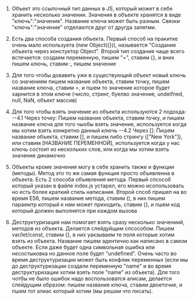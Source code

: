 1. Объект это ссылочный тип данных в JS, который может в себе хранить несколько значении. Значения в объекте хранятся в виде "ключь":"значение". Название ключа может быть разным. Связки "ключь":"значение" отделаются друг от другда запятми.

2. Есть два способа создания объекта. Первый способ на пракитке очень мало используета (new Object({})), называется "Создание объекта через констуктор Object". Второй тип создания чаще всего встечается: создаем переменную, пишем "=", ставим {}, и вних пишем ключь, ставим :, пишем значение

3. Для того чтобы довавить уже в существующий объект новый ключь со значением пишем название объекта, ставим точку, пишем название ключа, ставим =, и пшем то значение которое будет харнится в этом ключе (число, стринг, буелво значение, undeifned, null, NaN, объект массив)

4. Для того чтобы взять значение из объекта используются 2 подохда:
   --4.1 Через точку:
   Пишем название объекта, ставим точку, и пишем название ключа для того чыобы взять значение, используется когда мы хотим взять конкретно данный ключь
   --4.2 Через []:
   Пишем название объекта, ставим [], и пишем либо стрингу (["New York"]), или ставим [НАЗВАНИЕ ПЕРЕМЕННОЙ], используется когда у нас ключь состоит из нескольких слов, или когда мы хотим взять значение динамочно

5. Объекты кроме значения могу в себе хранить также и функции (методы). Метод это то же самая функция просто объявленна в объекта. Есть 2 способа объявления метода. Первый спсособ который указан в файле index.js устарел, его можно исопользовать но есть более краткий стиль написания. Второй спсоб пришел на во время ES6, пишем название метода, ставим (), в них пишем параемтр который к нам может приходить, ставим {}, и пшем код который должен выполнятся при каждом вызова

6. Деструктуризация нам помогает взять сразу несколько значениий, методов из объекта. Делается слейдуйщим спсособом. Пишем var/let/const, ставим {}, в них уакзываем те поля которые хотим взять из объекта. Название пишем эдентично как написано в самом объекте. Если даже будет одна символьная ошибка или несостыковка но данное поле будет "undefined". Очень часто во время деструктуризации может быть конфлик переменных (если мы до деструктуризации создали переменную "name" и во время деструктуризации хотим взять поле "name" из объекта). Для того чотбы не было ошибок надо воспользоватся алисам, делается слейдущим образом: пишем название ключа, ставим двоеточие, и пшем тот алиас который хотим (мы решам что писать).

<!-- 1. https://medium.com/dailyjs/15-fundamentals-you-should-know-on-javascript-objects-90f57cc9d78d -->

<!-- 2. https://developer.mozilla.org/en-US/docs/Web/JavaScript/Reference/Operators/Destructuring_assignment -->

<!-- 3. https://www.javascripttutorial.net/es6/javascript-object-destructuring/ -->

<!-- 4*. https://www.freecodecamp.org/news/array-and-object-destructuring-in-javascript/ -->
